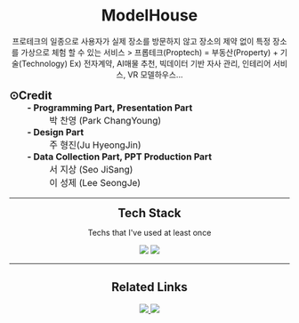 <div align="center">
  <h1>ModelHouse</h1>
  <p align="center">
    프로테크의 일종으로 사용자가 실제 장소를 방문하지 않고 장소의 제약 없이 특정 장소를 가상으로 체험 할 수 있는 서비스
    > 프롭테크(Proptech) = 부동산(Property) + 기술(Technology)
    Ex) 전자계약, AI매물 추천, 빅데이터 기반 자사 관리, 인테리어 서비스, VR 모델하우스...
  </p>
</div>


<dl style="font-size:16px">
  <b style="font-size:20px">⊙Credit</b>
  <dt><b>&emsp;&emsp;- Programming Part, Presentation Part</b></dt>
  <dd>&emsp;&emsp;박 찬영 (Park ChangYoung)</dd>
  <dt><b>&emsp;&emsp;- Design Part</b></dt>
  <dd>&emsp;&emsp;주 형진(Ju HyeongJin)</dd>
  <dt><b>&emsp;&emsp;- Data Collection Part, PPT Production Part</b></dt>
  <dd>&emsp;&emsp;서 지상 (Seo JiSang)</dd>
  <dd>&emsp;&emsp;이 성제 (Lee SeongJe)</dd>
</dl>

---

<div align="center">
  <h2 style="margin:0.2rem">Tech Stack</h2>
  <p>Techs that I've used at least once</p>
  <img src="https://img.shields.io/badge/Unity-white?style=flat&logo=Unity&logoColor=000000" style="display:inline-block"/>
  <img src="https://img.shields.io/badge/C%23-1d9924?style=flat&logo=CSharp&logoColor=white" style="display:inline-block"/>
</div>

---

<div align="center">
  <h2>Related Links</h2>
  <a href="https://tender-pyrite-e55.notion.site/a511228a09284c339cfd626bb3ea2dc0"><img src="https://img.shields.io/badge/Notion-white?style=flat&logo=Notion&logoColor=black&link=https://tender-pyrite-e55.notion.site/a511228a09284c339cfd626bb3ea2dc0" style="display:inline-block"/>
  </a>
  <a href="https://github.com/U-WangE/2021-SEJONG-Team-VRModelHouse"><img src="https://img.shields.io/badge/Github-white?style=flat&logo=Github&logoColor=black&link=https://github.com/U-WangE/2021-SEJONG-Team-VRModelHouse" style="display:inline-block"/>
  </a>
</div>
